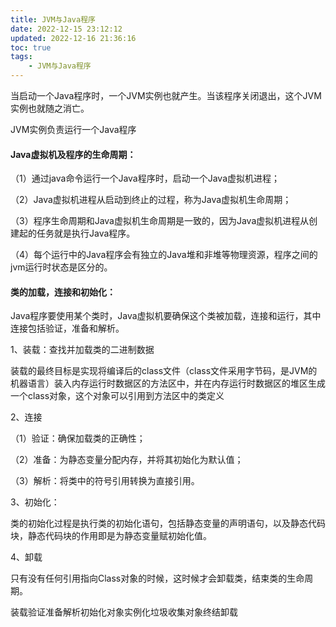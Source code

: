 ```yaml
---
title: JVM与Java程序
date: 2022-12-15 23:12:12
updated: 2022-12-16 21:36:16
toc: true
tags: 
    - JVM与Java程序
---
```

当启动一个Java程序时，一个JVM实例也就产生。当该程序关闭退出，这个JVM实例也就随之消亡。

JVM实例负责运行一个Java程序

#### Java虚拟机及程序的生命周期：

（1）通过java命令运行一个Java程序时，启动一个Java虚拟机进程；

（2）Java虚拟机进程从启动到终止的过程，称为Java虚拟机生命周期；

（3）程序生命周期和Java虚拟机生命周期是一致的，因为Java虚拟机进程从创建起的任务就是执行Java程序。

（4）每个运行中的Java程序会有独立的Java堆和非堆等物理资源，程序之间的jvm运行时状态是区分的。

#### 类的加载，连接和初始化：

Java程序要使用某个类时，Java虚拟机要确保这个类被加载，连接和运行，其中连接包括验证，准备和解析。

1、装载：查找并加载类的二进制数据

装载的最终目标是实现将编译后的class文件（class文件采用字节码，是JVM的机器语言）装入内存运行时数据区的方法区中，并在内存运行时数据区的堆区生成一个class对象，这个对象可以引用到方法区中的类定义

2、连接

（1）验证：确保加载类的正确性；

（2）准备：为静态变量分配内存，并将其初始化为默认值；

（3）解析：将类中的符号引用转换为直接引用。

3、初始化：

类的初始化过程是执行类的初始化语句，包括静态变量的声明语句，以及静态代码块，静态代码块的作用即是为静态变量赋初始化值。

4、卸载

只有没有任何引用指向Class对象的时候，这时候才会卸载类，结束类的生命周期。

装载验证准备解析初始化对象实例化垃圾收集对象终结卸载